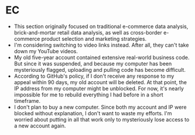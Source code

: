 # EC
- This section originally focused on traditional e-commerce data analysis, brick-and-mortar retail data analysis, as well as cross-border e-commerce product selection and marketing strategies.
- I'm considering switching to video links instead. After all, they can't take down my YouTube videos.
- My old five-year account contained extensive real-world business code. But since it was suspended, and because my computer has been mysteriously flagged, uploading and pulling code has become difficult.
- According to GitHub's policy, if I don't receive any response to my appeal within 90 days, my old account will be deleted. At that point, the IP address from my computer might be unblocked. For now, it's nearly impossible for me to rebuild everything I had before in a short timeframe.
- I don't plan to buy a new computer. Since both my account and IP were blocked without explanation, I don't want to waste my efforts. I'm worried about putting in all that work only to mysteriously lose access to a new account again.
